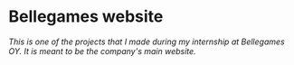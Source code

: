 Bellegames website
===

*This is one of the projects that I made during my internship at Bellegames OY. It is meant to be the company's main website.*